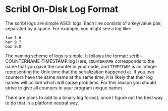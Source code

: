 Scribl On-Disk Log Format
=========================

The scribl logs are simple ASCII logs. Each line consists of a key/value pair,
separated by a space. For example, you might see a log like:

    foo 1.6
    bar 9.7
    baz 0.0

The naming scheme of logs is simple. It follows the format:
    scribl-COUNTERNAME-TIMESTAMP.log
Here, `COUNTERNAME` corresponds to the name that you gave the counter in your
code, and `TIMESTAMP` is an integer representing the Unix time that the
serialization happened at. If you two counters have the same name at the same
time, it is likely that their log names will collide which will cause
problems. For this reason you should strive to give all counters in your program
unique names.

There are plans to add to a binary log format, once I figure out the best way to
do that in a platform neutral way.
